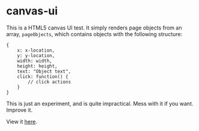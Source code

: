 # canvas-ui
This is a HTML5 canvas UI test. It simply renders page objects from an array, `pageObjects`, which contains objects with the following structure:

    {
        x: x-location,
        y: y-location,
        width: width,
        height: height,
        text: "Object text",
        click: function() {
            // click actions
        }
    }

This is just an experiment, and is quite impractical. Mess with it if you want. Improve it.

View it [here](http://jackdalton.co/canvas-ui).
